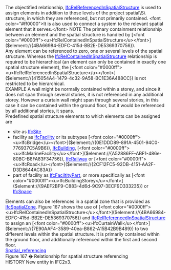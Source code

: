 The objectified relationship, [<font color="#0000ff"><u>IfcRelReferencedInSpatialStructure</u></font>]($element://{415054A4-1479-4c32-9A58-BC1E36A488CC}) is used to assign elements in addition to those levels of the project spatial\S\ structure, in which they are referenced, but not primarily contained. <font color="#ff0000">It is also used to connect a system to the relevant spatial element that it serves.</font>  
NOTE The primary containment relationship between an element and the spatial structure is handled by [<font color="#0000ff"><u>IfcRelContainedInSpatialStructure</u></font>]($element://{4BA66984-EDFC-415d-BB2E-DE5369370756}).  
Any element can be referenced to zero, one or several levels of the spatial structure. Whereas the [<font color="#0000ff"><u>IfcRelContainedInSpatialStructure</u></font>]($element://{4BA66984-EDFC-415d-BB2E-DE5369370756}) relationship is required to be hierarchical (an element can only be contained in exactly one spatial structure element), the [<font color="#0000ff"><u>IfcRelReferencedInSpatialStructure</u></font>]($element://{415054A4-1479-4c32-9A58-BC1E36A488CC}) is not restricted to be hierarchical.  
EXAMPLE A wall might be normally contained within a storey, and since it does not span through several stories, it is not referenced in any additional storey. However a curtain wall might span through several stories, in this case it can be contained within the ground floor, but it would be referenced by all additional stories, it spans.  
Predefined spatial structure elements to which elements can be assigned are  
* site as [<font color="#0000ff"><u>IfcSite</u></font>]($element://{2E1AEFD9-0C13-4c37-ADD3-F1FF076F7A3C})
* facility as [<font color="#0000ff"><u>IfcFacility</u></font>]($element://{BF7D2E47-9C5D-4d0e-873E-34760E593EAC}) or its subtypes [<font color="#0000ff"><u>IfcBridge</u></font>]($element://{0E1DDD89-891A-4501-94C0-776937C5A9B6}), [<font color="#0000ff"><u>IfcBuilding</u></font>]($element://{6A41B6BC-5685-455c-84F7-0CBCEAF26389}), [<font color="#0000ff"><u>IfcMarineFacility</u></font>]($element://{A52886FF-ABF1-486e-80BC-B8FA83F34756}), [<font color="#0000ff"><u>IfcRailway</u></font>]($element://{CA669BBF-23DC-4d50-B4A3-F34551C17181}) or [<font color="#0000ff"><u>IfcRoad</u></font>]($element://{2CF12FC5-92DB-4151-AA2F-D3D8644AC83A})
* part of facility as [<font color="#0000ff"><u>IfcFaciltityPart</u></font>]($element://{61C7E8E9-D8A6-4955-ACCB-2865F2D81503}), or more specifically as [<font color="#0000ff"><u>IfcBuildingStorey</u></font>]($element://{9AEF2BF9-C883-4d6d-9C97-3ECF9D333235}) or [<font color="#0000ff"><u>IfcSpace</u></font>]($element://{51F70274-0484-4e6b-899A-1D0445F25124})

  
Elements can also be references in a spatial zone that is provided as [<font color="#0000ff"><u>IfcSpatialZone</u></font>]($element://{C6BFC05D-09D4-4bed-92A9-1823739DE0C8}).  
Figure 167 shows the use of [<font color="#0000ff"><u>IfcRelContainedInSpatialStructure</u></font>]($element://{4BA66984-EDFC-415d-BB2E-DE5369370756}) and [<font color="#0000ff"><u>IfcRelReferencedInSpatialStructure</u></font>]($element://{415054A4-1479-4c32-9A58-BC1E36A488CC}) to assign an [<font color="#0000ff"><u>IfcCurtainWall</u></font>]($element://{7E90AAF4-3589-40ea-B862-A15B42B9B489}) to two different levels within the spatial structure. It is primarily contained within the ground floor, and additionally referenced within the first and second floor.  
[<font color="#0000ff"><u>Spatial_referencing</u></font>]($imageman://id=732726067;mdg=Global;name=Spatial_referencing;type=Bitmap;)  
Figure 167 � Relationship for spatial structure referencing  
HISTORY New entity in IFC2x3.
